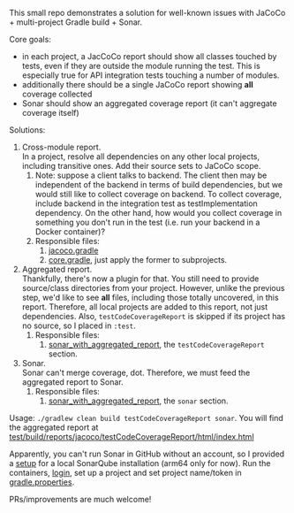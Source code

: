 This small repo demonstrates a solution for well-known issues with JaCoCo + multi-project Gradle build + Sonar.

Core goals:

* in each project, a JacCoCo report should show all classes touched by tests, even if they are outside the module running the test. This is especially true for API integration
  tests touching a number of modules.
* additionally there should be a single JaCoCo report showing __all__ coverage collected
* Sonar should show an aggregated coverage report (it can't aggregate coverage itself)

Solutions:

1. Cross-module report.<br>In a project, resolve all dependencies on any other local projects, including transitive ones. Add their source sets to JaCoCo scope.
    1. Note: suppose a client talks to backend. The client then may be independent of the backend in terms of build dependencies, but we would still like to collect coverage on
       backend. To collect coverage, include backend in the integration test as testImplementation dependency. On the other hand, how would you collect coverage in something you
       don't run in the test (i.e. run your backend in a Docker container)?
    2. Responsible files:
        1. [jacoco.gradle](gradle/config/jacoco.gradle)
        2. [core.gradle](gradle/config/core.gradle), just apply the former to subprojects.
2. Aggregated report.<br>Thankfully, there's now a plugin for that. You still need to provide source/class directories from your project. However, unlike the previous step,
   we'd like to see __all__ files, including those totally uncovered, in this report. Therefore, all local projects are added to this report, not just dependencies. Also,
   `testCodeCoverageReport` is skipped if its project has no source, so I placed in `:test`.
    1. Responsible files:
        1. [sonar_with_aggregated_report](gradle/config/sonar_with_aggregated_report.gradle), the `testCodeCoverageReport` section.
3. Sonar.<br>Sonar can't merge coverage, dot. Therefore, we must feed the aggregated report to Sonar.
    1. Responsible files:
        1. [sonar_with_aggregated_report](gradle/config/sonar_with_aggregated_report.gradle), the `sonar` section.

Usage: `./gradlew clean build testCodeCoverageReport sonar`. You will find the aggregated report
at [test/build/reports/jacoco/testCodeCoverageReport/html/index.html](test/build/reports/jacoco/testCodeCoverageReport/html/index.html)

Apparently, you can't run Sonar in GitHub without an account, so I provided a [setup](docker/docker-compose.yml) for a local SonarQube installation (arm64 only for now). Run
the containers, [login](http://localhost:9000), set up a project and set project name/token in [gradle.properties](gradle.properties).

PRs/improvements are much welcome!
